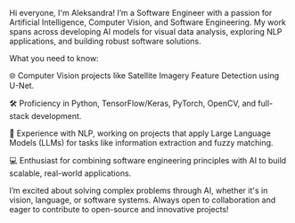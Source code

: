 Hi everyone, I'm Aleksandra!
I’m a Software Engineer with a passion for Artificial Intelligence, Computer Vision, and Software Engineering. My work spans across developing AI models for visual data analysis, exploring NLP applications, and building robust software solutions.


What you need to know:

🌐 Computer Vision projects like Satellite Imagery Feature Detection using U-Net.

🛠️ Proficiency in Python, TensorFlow/Keras, PyTorch, OpenCV, and full-stack development.

🤖 Experience with NLP, working on projects that apply Large Language Models (LLMs) for tasks like information extraction and fuzzy matching.

💻 Enthusiast for combining software engineering principles with AI to build scalable, real-world applications.


I’m excited about solving complex problems through AI, whether it's in vision, language, or software systems. Always open to collaboration and eager to contribute to open-source and innovative projects!

